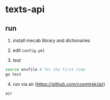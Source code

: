 # texts-api

## run

1. install mecab library and dictionaries

2. edit `config.yml`

3. test
```bash
source envfile # for the first time
go test
```

4. run via air (https://github.com/cosmtrek/air)
```bash
air
```
